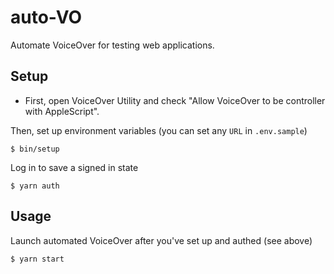 # auto-VO

Automate VoiceOver for testing web applications.

## Setup

- First, open VoiceOver Utility and check "Allow VoiceOver to be controller with AppleScript".

Then, set up environment variables (you can set any `URL` in `.env.sample`)

    $ bin/setup

Log in to save a signed in state

    $ yarn auth

## Usage

Launch automated VoiceOver after you've set up and authed (see above)

    $ yarn start
